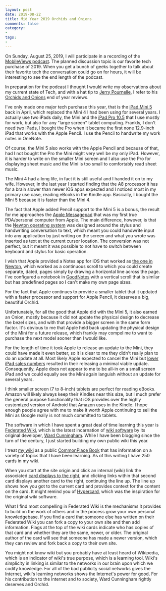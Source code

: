 ```yaml
---
layout: post
date: 2019-08-22
title: Mid Year 2019 Orchids and Onions
comments: false
category:
- 
tags:
- 
---
```


On Sunday, August 25, 2019, I will participate in a recording of the [MobileViews podcast](https://podcasts.apple.com/us/podcast/mobileviews-com-podcast/id301171904). The planned discussion topic is our favorite tech purchase of 2019. When you get a bunch of geeks together to talk about their favorite tech the conversation could go on for hours, it will be interesting to see the end length of the podcast.

In preparation for the podcast I thought I would write my observations about my current state of Tech, and with a hat tip to [Jerry Pournelle](https://en.wikipedia.org/wiki/Jerry_Pournelle), I refer to his [Orchids and Onions](https://www.jerrypournelle.com/archives2/archives2view/view186.html#parade) end of year reviews. 

I've only made one major tech purchase this year, that is the [iPad Mini 5](https://fedwiki.frankmcpherson.net/view/welcome-visitors/view/ipad-mini-5) back in April, which replaced the Mini 4 I had been using for several years. I actually use two iPads daily, the Mini and the [iPad Pro 10.5](https://fedwiki.frankmcpherson.net/view/welcome-visitors/view/ipad-pro-105) that I use mostly for work, but also for any "large screen" tablet computing.  Frankly, I don't need two iPads, I bought the Pro when it became the first none 12.9-inch iPad that works with the Apple Pencil. I use the Pencil to handwrite my work notes in OneNote. 

Of course, the Mini 5 also works with the Apple Pencil and because of that, had I not bought the Pro the Mini might very well be my only iPad. However, it is harder to write on the smaller Mini screen and I also use the Pro for displaying sheet music and the Mini is too small to comfortably read sheet music. 

The Mini 4 had a long life, in fact it is still useful and I handed it on to my wife. However, in the last year I started finding that the A8 processor it has for a brain slower than newer iOS apps expected and I noticed most in my primary use case, reading eBooks in the Kindle app. Basically, I bought the Mini 5 because it is faster than the Mini 4. 

The fact that Apple added Pencil support to the Mini 5 is a bonus, the result for me approaches the [Apple Messagepad](https://en.wikipedia.org/wiki/MessagePad) that was my first true PDA/personal computer from Apple. The main difference, however, is that the [Newton operating system](https://en.wikipedia.org/wiki/Newton_OS) was designed around the stylus and handwriting conversation to text, which meant you could handwrite input into any application by just writing on the screen and what you wrote was inserted as text at the current cursor location. The conversion was not perfect, but it meant it was possible to not have to switch between keyboard and stylus for basic operation. 

I wish that Apple provided a Notes app for iOS that worked as [the one in Newton](https://en.wikipedia.org/wiki/Apple_Newton#Notes), which worked as a continuous scroll to which you could create separate, dated, pages simply by drawing a horizontal line across the page. I've configured a notebook in [GoodNotes](https://www.goodnotes.com/) with a vertical scroll that is similar but has predefined pages so I can't make my own page sizes. 

For the fact that Apple continues to provide a smaller tablet that it updated with a faster processor and support for Apple Pencil, it deserves a big, beautiful Orchid. 

Unfortunately, for all the good that Apple did with the Mini 5, it also earned an Onion, mostly because it did not update the physical design to decrease the bezel sizes, and with that provide a bigger screen in the same form factor. It's obvious to me that Apple held back updating the physical design of the Mini for a future release, which frankly may compel me to want to purchase the next model sooner than I would like. 

For the length of time it took Apple to release an update to the Mini, they could have made it even better, so it is clear to me they didn't really plan to do an update at all. Most likely Apple expected to cancel the Mini but [lower iPad sales numbers](https://www.statista.com/statistics/269915/global-apple-ipad-sales-since-q3-2010/) resulted in their releasing a minimal viable update. Consequently, Apple does not appear to me to be all-in on a small screen iPad and we could equally see the Mini again languish without an update for several years. 

I think smaller screen (7 to 8-inch) tablets are perfect for reading eBooks. Amazon will likely always keep their Kindles near this size, but I much prefer the general purpose functionality that iOS provides over the highly customized version of Android that Amazon uses in the Kindle. I hope enough people agree with me to make it worth Apple continuing to sell the Mini as Google really is not much committed to tablets.

The software in which I have spent a great deal of time learning this year is [Federated Wiki](http://ward.fed.wiki.org/view/welcome-visitors/view/federated-wiki), which is the latest incarnation of [wiki software](http://wiki.c2.com/?WikiWikiWeb) by its original developer, [Ward Cunningham](https://en.wikipedia.org/wiki/Ward_Cunningham). While I have been blogging since the turn of the century, I just started building my own public wiki this year.

I treat [my wiki](https://fedwiki.frankmcpherson.net/view/welcome-visitors) as a public [CommonPlace Book](https://fedwiki.frankmcpherson.net/view/welcome-visitors/view/commonplace-book) that has information on a variety of topics that I have been learning. As of this writing I have 250 cards in my wiki. 

When you start at the site origin and click an internal (wiki) link the associated [card displays to the right](https://fedwiki.frankmcpherson.net/view/welcome-visitors/view/site-index), and clicking links within that second card displays another card to the right, continuing the line up. The line up shows how you got to the current card and provides context for the content on the card. It might remind you of [Hypercard](https://arstechnica.com/gadgets/2019/05/25-years-of-hypercard-the-missing-link-to-the-web/), which was the inspiration for the original wiki software.

What I find most compelling in Federated Wiki is the mechanisms it provides to build on the work of others and in the process grow your own personal knowledgebase. If you find a card that someone else has written on their Federated Wiki you can fork a copy to your own site and then add information. Flags at the top of the wiki cards indicate who has copies of that card and whether they are the same, newer, or older. The original author of the card will see that someone has made a newer version, which they can review and fork back a copy to their own site. 

You might not know wiki but you probably have at least heard of Wikipedia, which is an indicator of wiki's true purpose, which is a learning tool. Wiki's simplicity in linking is similar to the networks in our brain upon which we codify knowledge. For all of the bad publicity social networks gives the Internet, wiki's learning networks shows the Internet's power for good. For his contribution to the Internet and to society, Ward Cunningham rightly deserves and Orchid.
